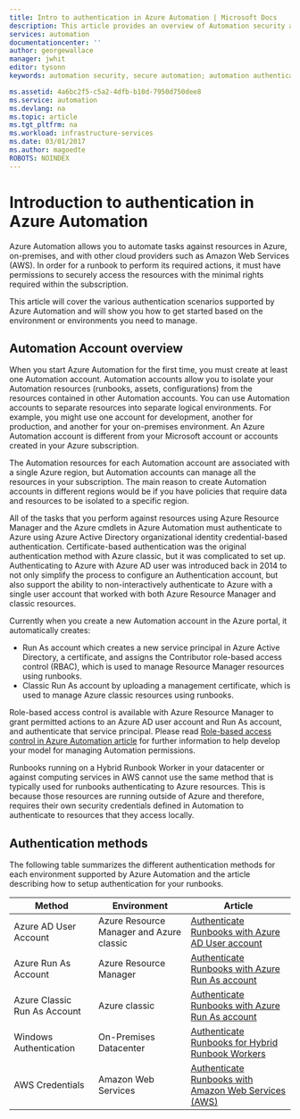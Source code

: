 ```yaml
---
title: Intro to authentication in Azure Automation | Microsoft Docs
description: This article provides an overview of Automation security and the different authentication methods available for Automation Accounts in Azure Automation.
services: automation
documentationcenter: ''
author: georgewallace
manager: jwhit
editor: tysonn
keywords: automation security, secure automation; automation authentication

ms.assetid: 4a6bc2f5-c5a2-4dfb-b10d-7950d750dee8
ms.service: automation
ms.devlang: na
ms.topic: article
ms.tgt_pltfrm: na
ms.workload: infrastructure-services
ms.date: 03/01/2017
ms.author: magoedte
ROBOTS: NOINDEX
---
```

# Introduction to authentication in Azure Automation  
Azure Automation allows you to automate tasks against resources in Azure, on-premises, and with other cloud providers such as Amazon Web Services (AWS).  In order for a runbook to perform its required actions, it must have permissions to securely access the resources with the minimal rights required within the subscription.

This article will cover the various authentication scenarios supported by Azure Automation and will show you how to get started based on the environment or environments you need to manage.  

## Automation Account overview
When you start Azure Automation for the first time, you must create at least one Automation account. Automation accounts allow you to isolate your Automation resources (runbooks, assets, configurations) from the resources contained in other Automation accounts. You can use Automation accounts to separate resources into separate logical environments. For example, you might use one account for development, another for production, and another for your on-premises environment.  An Azure Automation account is different from your Microsoft account or accounts created in your Azure subscription.

The Automation resources for each Automation account are associated with a single Azure region, but Automation accounts can manage all the resources in your subscription. The main reason to create Automation accounts in different regions would be if you have policies that require data and resources to be isolated to a specific region.

All of the tasks that you perform against resources using Azure Resource Manager and the Azure cmdlets in Azure Automation must authenticate to Azure using Azure Active Directory organizational identity credential-based authentication.  Certificate-based  authentication was the original authentication method with Azure classic, but it was complicated to set up.  Authenticating to Azure with Azure AD user was introduced back in 2014 to not only simplify the process to configure an Authentication account, but also support the ability to non-interactively authenticate to Azure with a single user account that worked with both Azure Resource Manager and classic resources.   

Currently when you create a new Automation account in the Azure portal, it automatically creates:

* Run As account which creates a new service principal in Azure Active Directory, a certificate, and assigns the Contributor role-based access control (RBAC), which is used to manage Resource Manager resources using runbooks.
* Classic Run As account by uploading a management certificate, which is used to manage Azure classic resources using runbooks.  

Role-based access control is available with Azure Resource Manager to grant permitted actions to an Azure AD user account and Run As account, and authenticate that service principal.  Please read [Role-based access control in Azure Automation article](automation-role-based-access-control.md) for further information to help develop your model for managing Automation permissions.  

Runbooks running on a Hybrid Runbook Worker in your datacenter or against computing services in AWS cannot use the same method that is typically used for runbooks authenticating to Azure resources.  This is because those resources are running outside of Azure and therefore, requires their own security credentials defined in Automation to authenticate to resources that they access locally.  

## Authentication methods
The following table summarizes the different authentication methods for each environment supported by Azure Automation and the article describing how to setup authentication for your runbooks.


|            Method            |               Environment                |                                              Article                                               |
|------------------------------|------------------------------------------|----------------------------------------------------------------------------------------------------|
|    Azure AD User Account     | Azure Resource Manager and Azure classic |      [Authenticate Runbooks with Azure AD User account](automation-create-aduser-account.md)       |
|     Azure Run As Account     |          Azure Resource Manager          | [Authenticate Runbooks with Azure Run As account](automation-sec-configure-azure-runas-account.md) |
| Azure Classic Run As Account |              Azure classic               | [Authenticate Runbooks with Azure Run As account](automation-sec-configure-azure-runas-account.md) |
|    Windows Authentication    |          On-Premises Datacenter          |      [Authenticate Runbooks for Hybrid Runbook Workers](automation-hybrid-runbook-worker.md)       |
|       AWS Credentials        |           Amazon Web Services            |      [Authenticate Runbooks with Amazon Web Services (AWS)](automation-config-aws-account.md)      |


